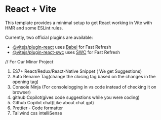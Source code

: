 # React + Vite

This template provides a minimal setup to get React working in Vite with HMR and some ESLint rules.

Currently, two official plugins are available:

- [@vitejs/plugin-react](https://github.com/vitejs/vite-plugin-react/blob/main/packages/plugin-react/README.md) uses [Babel](https://babeljs.io/) for Fast Refresh
- [@vitejs/plugin-react-swc](https://github.com/vitejs/vite-plugin-react-swc) uses [SWC](https://swc.rs/) for Fast Refresh


// For Our Minor Project
1. ES7+ React/Redux/React-Native Snippet ( We get Suggestions) 
2. Auto Rename Tag(change the closing tag based on the changes in the opening tag)
3. Console Ninja (For consolelogging in vs code instead of checking it on browser)
4. github Copilot(gives code suggestions while you were coding)
5. Github Copilot chat(Like about chat gpt)
6. Prettier - Code formatter
7. Tailwind css intelliSense